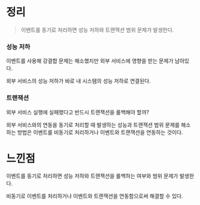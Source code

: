 # 정리

> 이벤트를 동기로 처리하면 성능 저하와 트랜잭션 범위 문제가 발생한다.



### 성능 저하

이벤트를 사용해 강결합 문제는 해소했지만 외부 서비스에 영향을 받는 문제가 남아있다.

외부 서비스의 성능 저하가 바로 내 시스템의 성능 저하로 연결된다.



### 트랜잭션

외부 서비스 실행에 실패했다고 반드시 트랜잭션을 롤백해야 할까?



외부 서비스와의 연동을 동기로 처리할 때 발생하는 성능과 트랜잭션 범위 문제를 해소하는 방법은 이벤트를 비동기로 처리하거나 이벤트와 트랜잭션을 연동하는 것이다.



# 느낀점

이벤트를 동기로 처리하면 성능 저하와 트랜잭션을 롤백하는 여부와 범위 문제가 발생한다.

비동기로 이벤트를 처리하거나 이벤트와 트랜잭션을 연동함으로써 해결할 수 있다.
